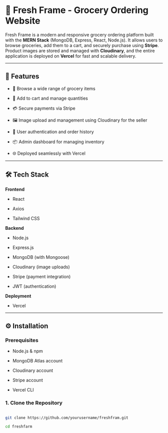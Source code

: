 # 🥦 Fresh Frame - Grocery Ordering Website



Fresh Frame is a modern and responsive grocery ordering platform built with the **MERN Stack** (MongoDB, Express, React, Node.js). It allows users to browse groceries, add them to a cart, and securely purchase using **Stripe**. Product images are stored and managed with **Cloudinary**, and the entire application is deployed on **Vercel** for fast and scalable delivery.



---



## 🚀 Features



- 🛒 Browse a wide range of grocery items

- 🧺 Add to cart and manage quantities

- 💳 Secure payments via Stripe

- 🖼 Image upload and management using Cloudinary for the seller

- 🔐 User authentication and order history

- 📦 Admin dashboard for managing inventory

- 🌐 Deployed seamlessly with Vercel



---



## 🛠️ Tech Stack



**Frontend**

- React

- Axios

- Tailwind CSS



**Backend**

- Node.js

- Express.js

- MongoDB (with Mongoose)

- Cloudinary (image uploads)

- Stripe (payment integration)

- JWT (authentication)



**Deployment**

- Vercel



---



## ⚙️ Installation



### Prerequisites

- Node.js & npm

- MongoDB Atlas account

- Cloudinary account

- Stripe account

- Vercel CLI



### 1. Clone the Repository



```bash

git clone https://github.com/yourusername/freshfram.git

cd freshfarm
